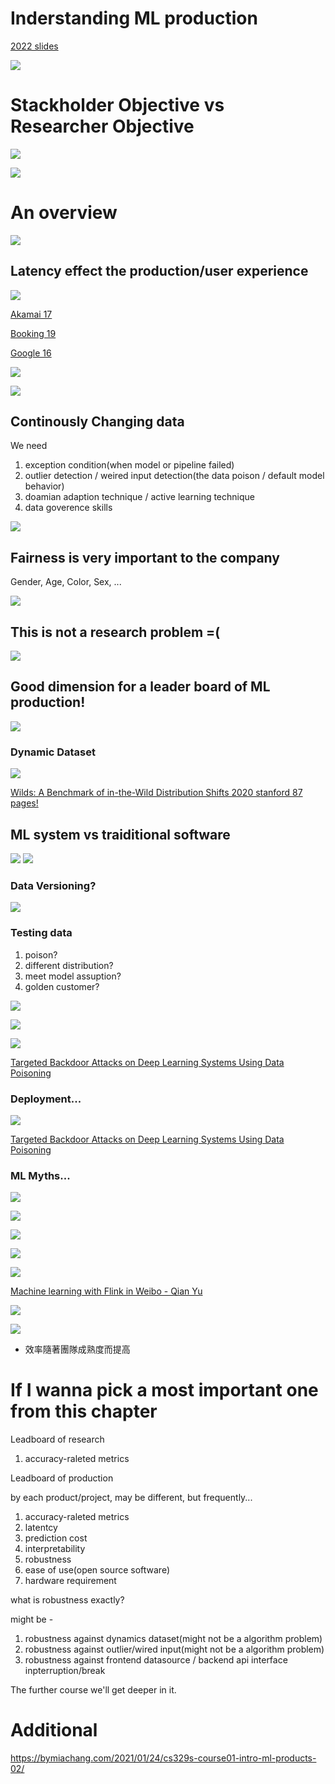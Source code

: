# Inderstanding ML production

[2022 slides](https://docs.google.com/presentation/u/2/d/1bhjgRelQ0O5FnYCOGiCVWg_SkfRcZ9bffQsgk6yAaL0/edit?usp=sharing)

<img src='./assets/1_1.png'></img>

# Stackholder Objective vs Researcher Objective

<img src='./assets/1_2.png'></img>

<img src='./assets/1_3.png'></img>

# An overview

<img src='./assets/1-2022_1.png'></img>


## Latency effect the production/user experience

<img src='./assets/1-2022_2.png'></img>

[Akamai 17](https://www.prnewswire.com/news-releases/akamai-online-retail-performance-report-milliseconds-are-critical-300441498.html)

[Booking 19](https://booking.ai/150-successful-machine-learning-models-6-lessons-learned-at-booking-com-681e09107bec)

[Google 16](https://www.thinkwithgoogle.com/consumer-insights/consumer-trends/mobile-site-load-time-statistics/)

<img src='./assets/1_5.png'></img>

<img src='./assets/1_6.png'></img>

## Continously Changing data

We need 

1. exception condition(when model or pipeline failed)
2. outlier detection / weired input detection(the data poison / default model behavior)
3. doamian adaption technique / active learning technique
4. data goverence skills

<img src='./assets/1_7.png'></img>

## Fairness is very important to the company

Gender, Age, Color, Sex, ...

<img src='./assets/1_8.png'></img>

## This is not a research problem =(

<img src='./assets/1_9.png'></img>    

## Good dimension for a leader board of ML production!

<img src='./assets/1_10.png'></img>

### Dynamic Dataset

<img src='./assets/1_11.png'></img>

[Wilds: A Benchmark of in-the-Wild Distribution Shifts 2020 stanford 87 pages!](https://arxiv.org/pdf/2012.07421.pdf)

## ML system vs traiditional software

<img src='./assets/1_12.png'></img>
<img src='./assets/1_13.png'></img>

### Data Versioning?

<img src='./assets/1_13.png'></img>

### Testing data

1. poison?
2. different distribution?
3. meet model assuption?
4. golden customer?

<img src='./assets/1_14.png'></img>

<img src='./assets/1_15.png'></img>

<img src='./assets/1_16.png'></img>

[Targeted Backdoor Attacks on Deep Learning Systems Using Data Poisoning](https://arxiv.org/pdf/1712.05526.pdf)

### Deployment...

<img src='./assets/1_17.png'></img>

[Targeted Backdoor Attacks on Deep Learning Systems Using Data Poisoning](https://arxiv.org/pdf/1712.05526.pdf)

### ML Myths...

<img src='./assets/1_18.png'></img>

<img src='./assets/1_19.png'></img>

<img src='./assets/1_20.png'></img>

<img src='./assets/1_21.png'></img>

<img src='./assets/1_22.png'></img>

[Machine learning with Flink in Weibo - Qian Yu](https://www.youtube.com/watch?v=WQ520rWgd9A&ab_channel=FlinkForward)

<img src='./assets/1_23.png'></img>

<img src='./assets/1_24.png'></img>

* 效率隨著團隊成熟度而提高

# If I wanna pick a most important one from this chapter

Leadboard of research

1. accuracy-raleted metrics

Leadboard of production

by each product/project, may be different, but frequently...

1. accuracy-raleted metrics
2. latentcy
3. prediction cost
4. interpretability
5. robustness
6. ease of use(open source software)
7. hardware requirement

what is robustness exactly?

might be - 

1. robustness against dynamics dataset(might not be a algorithm problem)
2. robustness against outlier/wired input(might not be a algorithm problem)
3. robustness against frontend datasource / backend api interface inpterruption/break

The further course we'll get deeper in it.

# Additional

https://bymiachang.com/2021/01/24/cs329s-course01-intro-ml-products-02/
